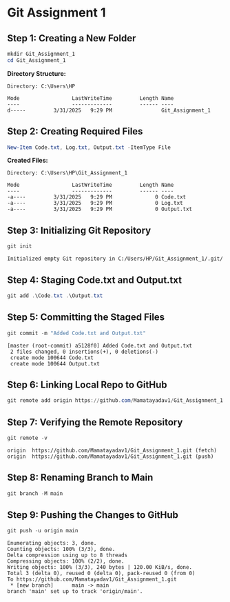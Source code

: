 # Git Assignment 1

## Step 1: Creating a New Folder
```powershell
mkdir Git_Assignment_1
cd Git_Assignment_1
```

**Directory Structure:**
```
Directory: C:\Users\HP

Mode                 LastWriteTime         Length Name
----                 -------------         ------ ----
d-----         3/31/2025   9:29 PM                Git_Assignment_1
```

## Step 2: Creating Required Files
```powershell
New-Item Code.txt, Log.txt, Output.txt -ItemType File
```

**Created Files:**
```
Directory: C:\Users\HP\Git_Assignment_1

Mode                 LastWriteTime         Length Name
----                 -------------         ------ ----
-a----         3/31/2025   9:29 PM              0 Code.txt
-a----         3/31/2025   9:29 PM              0 Log.txt
-a----         3/31/2025   9:29 PM              0 Output.txt
```

## Step 3: Initializing Git Repository
```powershell
git init
```
```
Initialized empty Git repository in C:/Users/HP/Git_Assignment_1/.git/
```

## Step 4: Staging Code.txt and Output.txt
```powershell
git add .\Code.txt .\Output.txt
```

## Step 5: Committing the Staged Files
```powershell
git commit -m "Added Code.txt and Output.txt"
```
```
[master (root-commit) a5128f0] Added Code.txt and Output.txt
 2 files changed, 0 insertions(+), 0 deletions(-)
 create mode 100644 Code.txt
 create mode 100644 Output.txt
```

## Step 6: Linking Local Repo to GitHub
```powershell
git remote add origin https://github.com/Mamatayadav1/Git_Assignment_1.git
```

## Step 7: Verifying the Remote Repository
```powershell
git remote -v
```
```
origin  https://github.com/Mamatayadav1/Git_Assignment_1.git (fetch)
origin  https://github.com/Mamatayadav1/Git_Assignment_1.git (push)
```

## Step 8: Renaming Branch to Main
```powershell
git branch -M main
```

## Step 9: Pushing the Changes to GitHub
```powershell
git push -u origin main
```
```
Enumerating objects: 3, done.
Counting objects: 100% (3/3), done.
Delta compression using up to 8 threads
Compressing objects: 100% (2/2), done.
Writing objects: 100% (3/3), 240 bytes | 120.00 KiB/s, done.
Total 3 (delta 0), reused 0 (delta 0), pack-reused 0 (from 0)
To https://github.com/Mamatayadav1/Git_Assignment_1.git
 * [new branch]      main -> main
branch 'main' set up to track 'origin/main'.
```

